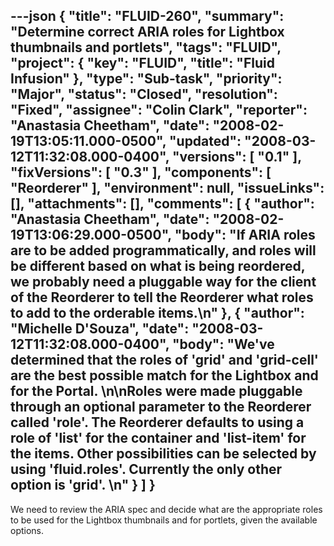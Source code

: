 ---json
{
  "title": "FLUID-260",
  "summary": "Determine correct ARIA roles for Lightbox thumbnails and portlets",
  "tags": "FLUID",
  "project": {
    "key": "FLUID",
    "title": "Fluid Infusion"
  },
  "type": "Sub-task",
  "priority": "Major",
  "status": "Closed",
  "resolution": "Fixed",
  "assignee": "Colin Clark",
  "reporter": "Anastasia Cheetham",
  "date": "2008-02-19T13:05:11.000-0500",
  "updated": "2008-03-12T11:32:08.000-0400",
  "versions": [
    "0.1"
  ],
  "fixVersions": [
    "0.3"
  ],
  "components": [
    "Reorderer"
  ],
  "environment": null,
  "issueLinks": [],
  "attachments": [],
  "comments": [
    {
      "author": "Anastasia Cheetham",
      "date": "2008-02-19T13:06:29.000-0500",
      "body": "If ARIA roles are to be added programmatically, and roles will be different based on what is being reordered, we probably need a pluggable way for the client of the Reorderer to tell the Reorderer what roles to add to the orderable items.\n"
    },
    {
      "author": "Michelle D'Souza",
      "date": "2008-03-12T11:32:08.000-0400",
      "body": "We've determined that the roles of 'grid' and 'grid-cell' are the best possible match for the Lightbox and for the Portal.&#x20;\n\nRoles were made pluggable through an optional parameter to the Reorderer called 'role'. The Reorderer defaults to using a role of 'list' for the container and 'list-item' for the items. Other possibilities can be selected by using 'fluid.roles'. Currently the only other option is 'grid'. &#x20;\n"
    }
  ]
}
---
We need to review the ARIA spec and decide what are the appropriate roles to be used for the Lightbox thumbnails and for portlets, given the available options.

        